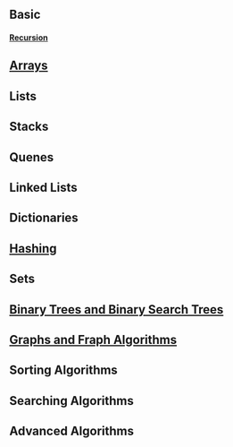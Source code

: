 ## Basic
#### [Recursion](1.recursion/basic-recursion.js)

## [Arrays](2.array/home.md)
## Lists
## Stacks
## Quenes
## Linked Lists
## Dictionaries
## [Hashing](8.hashing/basic.js)
## Sets
## [Binary Trees and Binary Search Trees](10.binaryTree/basic.js)
## [Graphs and Fraph Algorithms](11.graphs/home.md)
## Sorting Algorithms
## Searching Algorithms
## Advanced Algorithms
